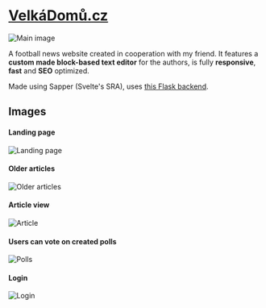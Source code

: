 # [VelkáDomů.cz](https://velkadomu-sapper.vercel.app/)

![Main image](https://ik.imagekit.io/velkadomu/velkadomu2_iJO5yyCvzT.png?ik-sdk-version=javascript-1.4.3&updatedAt=1649504383080)

A football news website created in cooperation with my friend. It features a **custom made block-based text editor** for the authors, is fully **responsive**, **fast** and **SEO** optimized.

Made using Sapper (Svelte's SRA), uses [this Flask backend](https://github.com/Pavlyuchenko/VelkaDomuBE).

## Images

#### Landing page
![Landing page](https://ik.imagekit.io/velkadomu/image_2022-09-24_083807899_OnqwV2O0HG.png?ik-sdk-version=javascript-1.4.3&updatedAt=1664001568590)

#### Older articles
![Older articles](https://ik.imagekit.io/velkadomu/image_2022-09-24_083822733_BLR4TTFVw.png?ik-sdk-version=javascript-1.4.3&updatedAt=1664001568522)

#### Article view
![Article](https://ik.imagekit.io/velkadomu/image_2022-09-24_083839403_jWBRwmnf7.png?ik-sdk-version=javascript-1.4.3&updatedAt=1664001568355)

#### Users can vote on created polls
![Polls](https://ik.imagekit.io/velkadomu/image_2022-09-24_083922311_ML4V-VpFJ.png?ik-sdk-version=javascript-1.4.3&updatedAt=1664001568195)

#### Login
![Login](https://ik.imagekit.io/velkadomu/image_2022-09-24_083908002_htMc8zf7b.png?ik-sdk-version=javascript-1.4.3&updatedAt=1664001568183)
